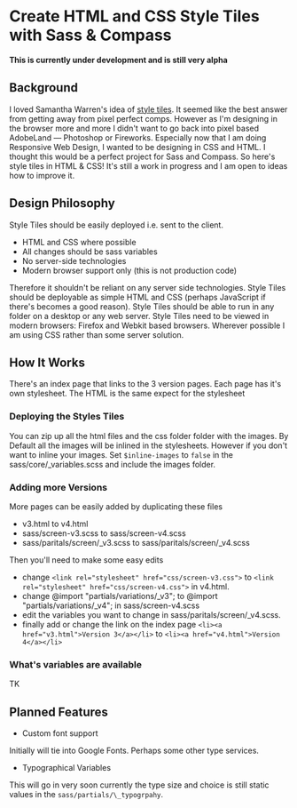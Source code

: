 # Create HTML and CSS Style Tiles with Sass & Compass #

**This is currently under development and is still very alpha**

## Background ##
I loved Samantha Warren's idea of [style tiles](http://styletil.es/). It seemed like the best answer from getting away from pixel perfect comps. However as I'm designing in the browser more and more I didn't want to go back into pixel based AdobeLand — Photoshop or Fireworks. Especially now that I am doing Responsive Web Design, I wanted to be designing in CSS and HTML. I thought this would be a perfect project for Sass and Compass. So here's style tiles in HTML & CSS! It's still a work in progress and I am open to ideas how to improve it.

## Design Philosophy ##
Style Tiles should be easily deployed i.e. sent to the client. 

+ HTML and CSS where possible
+ All changes should be sass variables
+ No server-side technologies
+ Modern browser support only (this is not production code)

Therefore it shouldn't be reliant on any server side technologies. Style Tiles should be deployable as simple HTML and CSS (perhaps JavaScript if there's becomes a good reason). Style Tiles should be able to run in any folder on a desktop or any web server. Style Tiles need to be viewed in modern browsers: Firefox and Webkit based browsers. Wherever possible I am using CSS rather than some server solution. 

## How It Works ##
There's an index page that links to the 3 version pages. Each page has it's own stylesheet. The HTML is the same expect for the stylesheet

### Deploying the Styles Tiles ###
You can zip up all the html files and the css folder folder with the images. By Default all the images will be inlined in the stylesheets. However if you don't want to inline your images. Set `$inline-images` to `false` in the sass/core/\_variables.scss and include the images folder.
 
### Adding more Versions ###
More pages can be easily added by duplicating these files

+ v3.html to v4.html
+ sass/screen-v3.scss to sass/screen-v4.scss
+ sass/paritals/screen/\_v3.scss to sass/paritals/screen/\_v4.scss

Then you'll need to make some easy edits

+ change `<link rel="stylesheet" href="css/screen-v3.css">` to
`<link rel="stylesheet" href="css/screen-v4.css">` in v4.html.
+ change 
@import "partials/variations/\_v3"; to @import "partials/variations/\_v4"; in sass/screen-v4.scss
+ edit the variables you want to change in sass/paritals/screen/\_v4.scss.
+ finally add or change the link on the index page `<li><a href="v3.html">Version 3</a></li>` to `<li><a href="v4.html">Version 4</a></li>`

### What's variables are available ###
TK


## Planned Features ##

+ Custom font support

Initially will tie into Google Fonts. Perhaps some other type services.

+ Typographical Variables

This will go in very soon currently the type size and choice is still static values in the `sass/partials/\_typogrpahy`. 